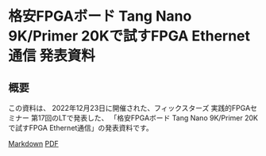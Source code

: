 # 格安FPGAボード Tang Nano 9K/Primer 20Kで試すFPGA Ethernet通信 発表資料

## 概要

この資料は、 2022年12月23日に開催された、フィックスターズ 実践的FPGAセミナー 第17回のLTで発表した、
「格安FPGAボード Tang Nano 9K/Primer 20Kで試すFPGA Ethernet通信」の発表資料です。

[Markdown](fpga_seminar_tang_nano.md) [PDF](fpga_seminar_tang_nano.pdf)